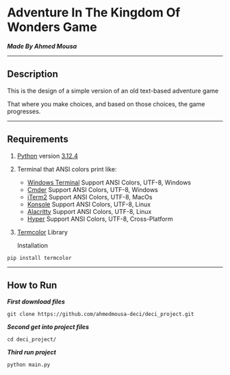 # Adventure In The Kingdom Of Wonders Game

***Made By Ahmed Mousa***

---

## Description

This is the design of a simple version of an old text-based adventure game

That where you make choices, and based on those choices, the game progresses.

---

## Requirements

1. [Python](https://www.python.org/) version [3.12.4](https://www.python.org/downloads/release/python-3124/)

2. Terminal that ANSI colors print like:

    - [Windows Terminal](https://apps.microsoft.com/detail/9n0dx20hk701) Support ANSI Colors, UTF-8, Windows
    - [Cmder](https://cmder.app/) Support ANSI Colors, UTF-8, Windows
    - [iTerm2](https://iterm2.com/) Support ANSI Colors, UTF-8, MacOs
    - [Konsole](https://konsole.kde.org/) Support ANSI Colors, UTF-8, Linux
    - [Alacritty](https://alacritty.org/) Support ANSI Colors, UTF-8, Linux
    - [Hyper](https://hyper.is/) Support ANSI Colors, UTF-8, Cross-Platform

3. [Termcolor](https://pypi.org/project/termcolor/) Library

    Installation

```shell
pip install termcolor
```

---

## How to Run

***First download files***

```shell
git clone https://github.com/ahmedmousa-deci/deci_project.git
```

***Second get into project files***

```shell
cd deci_project/
```

***Third run project***

```shell
python main.py
```
